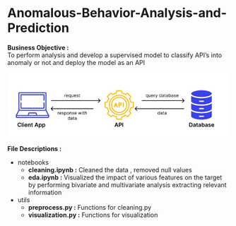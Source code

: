 # Anomalous-Behavior-Analysis-and-Prediction
**Business Objective :** <br>
 To perform analysis and develop a supervised model to classify API’s into anomaly or not and deploy the model as an API

![](/images/api.jpg)


**File Descriptions :** <br>
* notebooks 
    * **cleaning.ipynb :** Cleaned the data , removed null values 
    * **eda.ipynb :**  Visualized the impact of various features on the target by performing bivariate and multivariate analysis extracting relevant information
* utils
    * **preprocess.py :**  Functions for cleaning.py
    * **visualization.py :**  Functions for visualization

